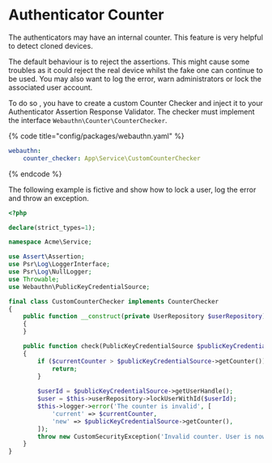# Authenticator Counter

The authenticators may have an internal counter. This feature is very helpful to detect cloned devices.

The default behaviour is to reject the assertions. This might cause some troubles as it could reject the real device whilst the fake one can continue to be used. You may also want to log the error, warn administrators or lock the associated user account.

To do so , you have to create a custom Counter Checker and inject it to your Authenticator Assertion Response Validator. The checker must implement the interface `Webauthn\Counter\CounterChecker`.

{% code title="config/packages/webauthn.yaml" %}
```yaml
webauthn:
    counter_checker: App\Service\CustomCounterChecker
```
{% endcode %}

The following example is fictive and show how to lock a user, log the error and throw an exception.

```php
<?php

declare(strict_types=1);

namespace Acme\Service;

use Assert\Assertion;
use Psr\Log\LoggerInterface;
use Psr\Log\NullLogger;
use Throwable;
use Webauthn\PublicKeyCredentialSource;

final class CustomCounterChecker implements CounterChecker
{
    public function __construct(private UserRepository $userRepository)
    {
    }

    public function check(PublicKeyCredentialSource $publicKeyCredentialSource, int $currentCounter): void
    {
        if ($currentCounter > $publicKeyCredentialSource->getCounter()) {
            return;
        }
        
        $userId = $publicKeyCredentialSource->getUserHandle();
        $user = $this->userRepository->lockUserWithId($userId);
        $this->logger->error('The counter is invalid', [
            'current' => $currentCounter,
            'new' => $publicKeyCredentialSource->getCounter(),
        ]);
        throw new CustomSecurityException('Invalid counter. User is now locked.');
    }
}
```
